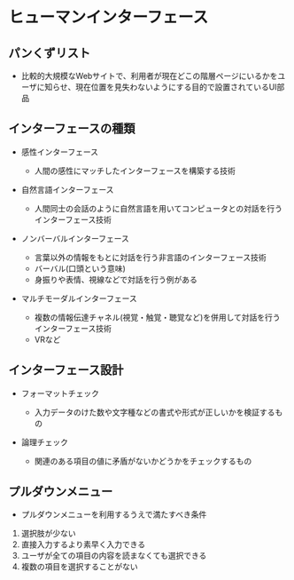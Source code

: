 # ヒューマンインターフェース

## パンくずリスト
- 比較的大規模なWebサイトで、利用者が現在どこの階層ページにいるかをユーザに知らせ、現在位置を見失わないようにする目的で設置されているUI部品


## インターフェースの種類
- 感性インターフェース
  - 人間の感性にマッチしたインターフェースを構築する技術

- 自然言語インターフェース
  - 人間同士の会話のように自然言語を用いてコンピュータとの対話を行うインターフェース技術

- ノンバーバルインターフェース
  - 言葉以外の情報をもとに対話を行う非言語のインターフェース技術
  - バーバル(口頭という意味)
  - 身振りや表情、視線などで対話を行う例がある

- マルチモーダルインターフェース
  - 複数の情報伝達チャネル(視覚・触覚・聴覚など)を併用して対話を行うインターフェース技術
  - VRなど


## インターフェース設計
- フォーマットチェック
  - 入力データのけた数や文字種などの書式や形式が正しいかを検証するもの

- 論理チェック
  - 関連のある項目の値に矛盾がないかどうかをチェックするもの


## プルダウンメニュー
- プルダウンメニューを利用するうえで満たすべき条件
1. 選択肢が少ない
2. 直接入力するより素早く入力できる
3. ユーザが全ての項目の内容を読まなくても選択できる
4. 複数の項目を選択することがない



